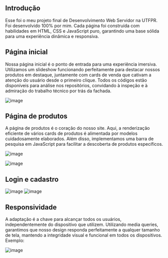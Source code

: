 ## Introdução
 Esse foi o meu projeto final de Desenvolvimento Web Servidor na UTFPR. Foi desenvolvido 100% por mim.
 Cada página foi construída com habilidades em HTML, CSS e JavaScript puro, garantindo uma base sólida para uma experiência dinâmica e responsiva.

## Página inicial

Nossa página inicial é o ponto de entrada para uma experiência imersiva. Utilizamos um slideshow funcionando perfeitamente para destacar nossos produtos em destaque, juntamente com cards de venda que cativam a atenção do usuário desde o primeiro clique. Todos os códigos estão disponíveis para análise nos repositórios, convidando à inspeção e à admiração do trabalho técnico por trás da fachada.

![image](https://github.com/JuliarrCosta/Abakoos/assets/109772763/642e6b4d-0788-44d8-b12b-6f7a412d7264)

## Página de produtos
A página de produtos é o coração do nosso site. Aqui, a renderização eficiente de vários cards de produtos é alimentada por modelos cuidadosamente elaborados. Além disso, implementamos uma barra de pesquisa em JavaScript para facilitar a descoberta de produtos específicos.

![image](https://github.com/JuliarrCosta/Abakoos/assets/109772763/a736048c-acd5-4c26-9cf6-942fb48929f6)

![image](https://github.com/JuliarrCosta/Abakoos/assets/109772763/97f33a5a-f853-4d7d-adb7-a78383066654)

## Login e cadastro

![image](https://github.com/JuliarrCosta/Abakoos/assets/109772763/638d0baa-0f78-4c0a-8eac-a8c4e7eed80c)
![image](https://github.com/JuliarrCosta/Abakoos/assets/109772763/0a0ecf20-9989-41ce-ab14-38df44a45736)

## Responsividade

A adaptação é a chave para alcançar todos os usuários, independentemente do dispositivo que utilizem. Utilizando media queries, garantimos que nosso design responda perfeitamente a qualquer tamanho de tela, mantendo a integridade visual e funcional em todos os dispositivos.
Exemplo:

![image](https://github.com/JuliarrCosta/Abakoos/assets/109772763/7211e4d3-a6e4-4f55-b6cf-4c3d0359ddfe)




